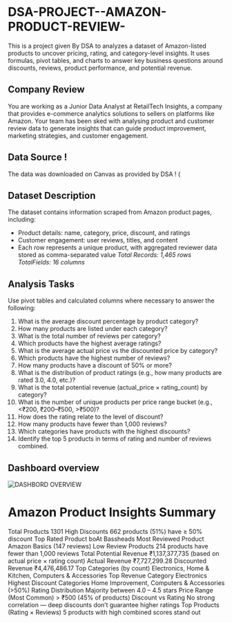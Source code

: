 # DSA-PROJECT--AMAZON-PRODUCT-REVIEW-
This is a project given By DSA to analyzes a dataset of Amazon-listed products to uncover pricing, rating, and category-level insights. It uses formulas, pivot tables, and charts to answer key business questions around discounts, reviews, product performance, and potential revenue.
## Company Review 
You are working as a Junior Data Analyst at RetailTech Insights, a company that provides  e-commerce analytics solutions to sellers on platforms like Amazon. Your team has been sked with analysing product and customer review data to generate insights that can guide product improvement, marketing strategies, and customer engagement. 
## Data Source !
The data was downloaded on Canvas as provided by DSA ! (
## Dataset Description 
The dataset contains information scraped from Amazon product pages, including: 
- Product details: name, category, price, discount, and ratings 
- Customer engagement: user reviews, titles, and content
- Each row represents a unique product, with aggregated reviewer data stored as comma-separated value
  *Total Records: 1,465 rows*     
*TotalFields: 16 columns*
## Analysis Tasks 
Use pivot tables and calculated columns where necessary to answer the following: 
1. What is the average discount percentage by product category? 
2. How many products are listed under each category? 
3. What is the total number of reviews per category?  
4. Which products have the highest average ratings? 
5. What is the average actual price vs the discounted price by category? 
6. Which products have the highest number of reviews? 
7. How many products have a discount of 50% or more? 
8. What is the distribution of product ratings (e.g., how many products are rated 3.0, 
4.0, etc.)? 
9. What is the total potential revenue (actual_price × rating_count) by category? 
10. What is the number of unique products per price range bucket (e.g., <₹200, 
₹200–₹500, >₹500)?
11. How does the rating relate to the level of discount? 
12. How many products have fewer than 1,000 reviews? 
13. Which categories have products with the highest discounts? 
14. Identify the top 5 products in terms of rating and number of reviews combined. 
## Dashboard overview 
![DASHBORD OVERVIEW](https://github.com/user-attachments/assets/dbf0c6eb-cf66-4ee1-9c61-2e128efc936f)
# Amazon Product Insights Summary
Total Products	1301
High Discounts	662 products (51%) have ≥ 50% discount
Top Rated Product	boAt Bassheads
Most Reviewed Product	Amazon Basics (147 reviews)
Low Review Products	214 products have fewer than 1,000 reviews
Total Potential Revenue	₹1,137,377,735 (based on actual price × rating count)
Actual Revenue	₹7,727,299.28
Discounted Revenue	₹4,476,486.17
Top Categories (by count)	Electronics, Home & Kitchen, Computers & Accessories
Top Revenue Category	Electronics
Highest Discount Categories	Home Improvement, Computers & Accessories (>50%)
Rating Distribution	Majority between 4.0 – 4.5 stars
Price Range (Most Common)	> ₹500 (45% of products)
Discount vs Rating	No strong correlation — deep discounts don’t guarantee higher ratings
Top Products (Rating × Reviews)	5 products with high combined scores stand out
